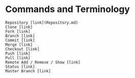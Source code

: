 # Commands and Terminology
    Repository [link](Repository.md)
    Clone [link]
    Fork [link]
    Branch [link]
    Commit [link]
    Merge [link]
    Checkout [link]
    Push [link]
    Pull [link]
    Remote Add / Remove / Show [link]
    Status [link]
    Master Branch [link]